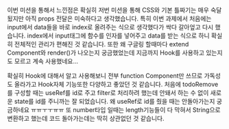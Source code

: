 
 이번 미션을 통해서 느낀점은 확실히 저번 미션을 통해 CSS와 기본 틀짜기는 매우 숙달됬지만 아직 props 전달은 미숙하다고 생각했습니다.
특히 이번 과제에서 처음에는 input에서 data들을 바로 index로 올려주는 식으로 생각했다가 싹다 갈아엎고 다시 했습니다.
index에서 input태그에 함수를 인자를 넣어주고 data를 받는 식으로 하니 확실히 전체적인 관리가 편해진 것 같습니다.
또한 왜 구글링 할때마다 extend Component와 render()가 나오는지 궁금했었는데 지금까지 Hook를 사용하고 있는지도 모르고 계속
사용했네요... 

확실히 Hook에 대해서 알고 사용해보니 전부 function Component만 쓰므로 가독성도 올라가고 Hook자체 기능또한 다양하고 좋았던 것 같습니다.
처음에 todoRemove를 구성할 때는 useRef를 id로 주고 filter로 처리하려 했는데 안돼서 하는 수 없이 새로운 state를 id를 주니까는 잘 되었습니다.
왜 useRef로 id를 줬을 때는 안돌아가는지 궁금하네요 ㅠㅠㅜㅜㅠㅠ 또 number타입 일때는 length기능들이 다 막혀서 String으로 변환하고 했는데 코드 돌아가는데는 딱히 상관없던 것 같습니다. 
